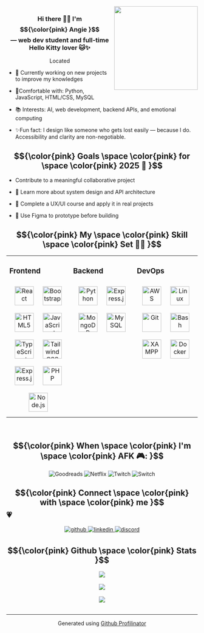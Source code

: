 <div align="right">
<img src="https://i.pinimg.com/originals/b5/5e/0f/b55e0f8e89908f2e853780d0841d38a9.gif" align="right" height="220" width="220" />
</div>  
  

### <div align="center">Hi there 👋🏽 I'm $${\color{pink} Angie }$$ — web dev student and full-time Hello Kitty lover 🐱✨</div>
  <div align="center"> Located </div>

- 🌱 Currently working on new projects to improve my knowledges  
  

- 🐍Comfortable with: Python, JavaScript, HTML/CSS, MySQL  
  

- 📚 Interests: AI, web development, backend APIs, and emotional computing  
  

- ✨Fun fact: I design like someone who gets lost easily — because I do. Accessibility and clarity are non-negotiable.  
  

 ## $${\color{pink} Goals \space \color{pink} for \space \color{pink} 2025 🚀 }$$
  
- Contribute to a meaningful collaborative project
  
- 🧠 Learn more about system design and API architecture
  
- 🎨 Complete a UX/UI course and apply it in real projects
   
- 🧪 Use Figma to prototype before building  

##  $${\color{pink} My \space \color{pink} Skill \space \color{pink} Set 💾🌷 }$$
<table><tr><td valign="top" width="33%">



### Frontend  
<div align="center">  
<a href="https://reactjs.org/" target="_blank"><img style="margin: 10px" src="https://profilinator.rishav.dev/skills-assets/react-original-wordmark.svg" alt="React" height="50" /></a>  
<a href="https://getbootstrap.com/docs/3.4/javascript/" target="_blank"><img style="margin: 10px" src="https://profilinator.rishav.dev/skills-assets/bootstrap-plain.svg" alt="Bootstrap" height="50" /></a>  
<a href="https://en.wikipedia.org/wiki/HTML5" target="_blank"><img style="margin: 10px" src="https://profilinator.rishav.dev/skills-assets/html5-original-wordmark.svg" alt="HTML5" height="50" /></a>  
<a href="https://www.javascript.com/" target="_blank"><img style="margin: 10px" src="https://profilinator.rishav.dev/skills-assets/javascript-original.svg" alt="JavaScript" height="50" /></a>  
<a href="https://www.typescriptlang.org/" target="_blank"><img style="margin: 10px" src="https://profilinator.rishav.dev/skills-assets/typescript-original.svg" alt="TypeScript" height="50" /></a>  
<a href="https://www.tailwindcss.com/" target="_blank"><img style="margin: 10px" src="https://profilinator.rishav.dev/skills-assets/tailwindcss.svg" alt="Tailwind CSS" height="50" /></a>  
<a href="https://expressjs.com/" target="_blank"><img style="margin: 10px" src="https://profilinator.rishav.dev/skills-assets/express-original-wordmark.svg" alt="Express.js" height="50" /></a>  
<a href="https://www.php.net/" target="_blank"><img style="margin: 10px" src="https://profilinator.rishav.dev/skills-assets/php-original.svg" alt="PHP" height="50" /></a>  
<a href="https://nodejs.org/" target="_blank"><img style="margin: 10px" src="https://profilinator.rishav.dev/skills-assets/nodejs-original-wordmark.svg" alt="Node.js" height="50" /></a>  
</div>  

  


</td><td valign="top" width="33%">



### Backend  
<div align="center">  
<a href="https://www.python.org/" target="_blank"><img style="margin: 10px" src="https://profilinator.rishav.dev/skills-assets/python-original.svg" alt="Python" height="50" /></a>  
<a href="https://expressjs.com/" target="_blank"><img style="margin: 10px" src="https://profilinator.rishav.dev/skills-assets/express-original-wordmark.svg" alt="Express.js" height="50" /></a>  
<a href="https://www.mongodb.com/" target="_blank"><img style="margin: 10px" src="https://profilinator.rishav.dev/skills-assets/mongodb-original-wordmark.svg" alt="MongoDB" height="50" /></a>  
<a href="https://www.mysql.com/" target="_blank"><img style="margin: 10px" src="https://profilinator.rishav.dev/skills-assets/mysql-original-wordmark.svg" alt="MySQL" height="50" /></a>  
</div>

</td><td valign="top" width="33%">



### DevOps  
<div align="center">  
<a href="https://aws.amazon.com/" target="_blank"><img style="margin: 10px" src="https://profilinator.rishav.dev/skills-assets/amazonwebservices-original-wordmark.svg" alt="AWS" height="50" /></a>  
<a href="https://www.linux.org/" target="_blank"><img style="margin: 10px" src="https://profilinator.rishav.dev/skills-assets/linux-original.svg" alt="Linux" height="50" /></a>  
<a href="https://github.com/" target="_blank"><img style="margin: 10px" src="https://profilinator.rishav.dev/skills-assets/git-scm-icon.svg" alt="Git" height="50" /></a>  
<a href="https://www.gnu.org/software/bash/" target="_blank"><img style="margin: 10px" src="https://profilinator.rishav.dev/skills-assets/gnu_bash-icon.svg" alt="Bash" height="50" /></a>  
<a href="https://www.apachefriends.org/" target="_blank"><img style="margin: 10px" src="https://profilinator.rishav.dev/skills-assets/xampp.png" alt="XAMPP" height="50" /></a>  
<a href="https://www.docker.com/" target="_blank"><img style="margin: 10px" src="https://profilinator.rishav.dev/skills-assets/docker-original-wordmark.svg" alt="Docker" height="50" /></a>  
</div>

</td></tr></table>  

<br/>  

## $${\color{pink} When \space \color{pink} I'm \space  \color{pink} AFK 🎮: }$$
<div align="center">
  
  ![Goodreads](https://img.shields.io/badge/Goodreads-F3F1EA?style=for-the-badge&logo=goodreads&logoColor=372213)
  ![Netflix](https://img.shields.io/badge/Netflix-E50914?style=for-the-badge&logo=netflix&logoColor=white)
  ![Twitch](https://img.shields.io/badge/Twitch-9347FF?style=for-the-badge&logo=twitch&logoColor=white)
  ![Switch](https://img.shields.io/badge/Switch-E60012?style=for-the-badge&logo=nintendo-switch&logoColor=white)
</div>


## $${\color{pink} Connect \space \color{pink} with \space \color{pink} me  }$$💗
<div align="center">
<a href="https://github.com/annxt7" target="_blank">
<img src=https://img.shields.io/badge/github-%2324292e.svg?&style=for-the-badge&logo=github&logoColor=white alt=github style="margin-bottom: 5px;" />
</a>
<a href="https://linkedin.com/in/angieyague" target="_blank">
<img src=https://img.shields.io/badge/linkedin-%231E77B5.svg?&style=for-the-badge&logo=linkedin&logoColor=white alt=linkedin style="margin-bottom: 5px;" />
</a>  
<a href="https://discord.com/users/annxt7" target="_blank">
<img src="https://img.shields.io/badge/Discord-%235865F2?style=for-the-badge&logo=discord&logoColor=white"alt=discord style="margin-bottom: 5px;"/>
</a>
</div>  

## $${\color{pink} Github  \space \color{pink} Stats  }$$
<div align="center"><img src="https://github-readme-stats.vercel.app/api?username=annxt7&show_icons=true&count_private=true&hide_border=true" align="center" /></div>  

<br/>  

<div align="center">
<img src="https://komarev.com/ghpvc/?username=annxt7&&style=flat-square" align="center" />
</div>  
  

<br/>  

<div align="center">
            <a href="https://www.buymeacoffee.com/annxt7" target="_blank" style="display: inline-block;">
                <img
                    src="https://img.shields.io/badge/Donate-Buy%20Me%20A%20Coffee-orange.svg?style=flat-square&logo=buymeacoffee" 
                    align="center"
                />
            </a></div>
<br />

----
<div align="center">Generated using <a href="https://profilinator.rishav.dev/" target="_blank">Github Profilinator</a></div>
